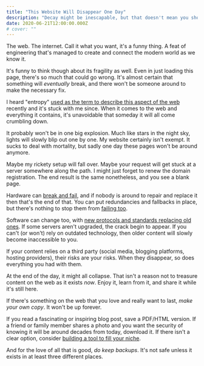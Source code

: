 ```yaml
---
title: "This Website Will Disappear One Day"
description: "Decay might be inescapable, but that doesn't mean you shouldn't enjoy the present"
date: 2020-06-21T12:00:00.000Z
# cover: ""
---
```


The web. The internet. Call it what you want, it's a funny thing. A feat of engineering that's managed to create and connect the modern world as we know it.

It's funny to think though about its fragility as well. Even in just loading this page, there's so much that could go wrong. It's almost certain that something will _eventually_ break, and there won't be someone around to make the necessary fix.

<!--more-->

I heard "entropy" [used as the term to describe this aspect of the web](https://www.youtube.com/watch?v=BxV14h0kFs0) recently and it's stuck with me since. When it comes to the web and everything it contains, it's unavoidable that someday it will all come crumbling down.

It probably won't be in one big explosion. Much like stars in the night sky, lights will slowly blip out one by one. My website certainly isn't exempt. It sucks to deal with mortality, but sadly one day these pages won't be around anymore.

Maybe my rickety setup will fall over. Maybe your request will get stuck at a server somewhere along the path. I might just forget to renew the domain registration. The end result is the same nonetheless, and you see a blank page.

Hardware can [break and fail](https://spectrum.ieee.org/riskfactor/telecom/internet/georgian-woman-accidentally-brings-down-armenias-internet), and if nobody is around to repair and replace it then that's the end of that. You can put redundancies and fallbacks in place, but there's nothing to stop them from [failing too](https://www.reddit.com/r/sysadmin/comments/haro1x/tmobile_it_wasnt_dns/).

Software can change too, with [new protocols and standards replacing old ones](https://hacks.mozilla.org/2020/02/its-the-boot-for-tls-1-0-and-tls-1-1/). If some servers aren't upgraded, the crack begin to appear. If you can't (or won't) rely on outdated technology, then older content will slowly become inaccessible to you.

If your content relies on a third party (social media, blogging platforms, hosting providers), their risks are your risks. When they disappear, so does everything you had with them.

At the end of the day, it might all collapse. That isn't a reason not to treasure content on the web as it exists _now_. Enjoy it, learn from it, and share it while it's still here.

If there's something on the web that you love and really want to last, _make your own copy_. It won't be up forever.

If you read a fascinating or inspiring blog post, save a PDF/HTML version. If a friend or family member shares a photo and you want the security of knowing it will be around decades from today, download it. If there isn't a clear option, consider [building a tool to fill your niche](https://tyler.io/grannysmith/).

And for the love of all that is good, _do keep backups_. It's not safe unless it exists in at least three different places.
